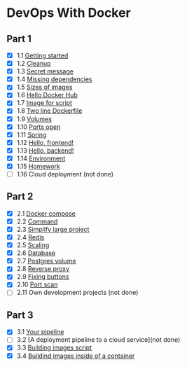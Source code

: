 # DevOps With Docker

## Part 1
- [x] 1.1 [Getting started](./part_1/1.1/getting_started.md)
- [x] 1.2 [Cleanup](./part_1/1.2/cleanup.md)
- [x] 1.3 [Secret message](./part_1/1.3/secret_message.md)
- [x] 1.4 [Missing dependencies](./part_1/1.4/missing_dependencies.md)
- [x] 1.5 [Sizes of images](./part_1/1.5/sizes_of_images.md)
- [x] 1.6 [Hello Docker Hub](./part_1/1.6/hello_docker_hub.md)
- [x] 1.7 [Image for script](./part_1/1.7/)
- [x] 1.8 [Two line Dockerfile](./part_1/1.8/)
- [x] 1.9 [Volumes](./part_1/1.9/)
- [x] 1.10 [Ports open](./part_1/1.10/ports_open.md)
- [x] 1.11 [Spring](./part_1/1.11/)
- [x] 1.12 [Hello, frontend!](./large_project/example-frontend/Dockerfile)
- [x] 1.13 [Hello, backend!](./large_project/example-backend/Dockerfile)
- [x] 1.14 [Environment](./large_project/)
- [x] 1.15 [Homework](https://hub.docker.com/repository/docker/matiasto/coin-flip-simulator/general)
- [ ] 1.16 Cloud deployment (not done)

## Part 2
- [x] 2.1 [Docker compose](./part_2/2.1/docker-compose.yml)
- [x] 2.2 [Command](./part_2/2.2/docker-compose.yml)
- [x] 2.3 [Simplify large project](./large_project/docker-compose.yml)
- [x] 2.4 [Redis](./part_2/2.4/docker-compose.yml)
- [x] 2.5 [Scaling](./part_2/2.5/scaling.md)
- [x] 2.6 [Database](./large_project/docker-compose.yml)
- [x] 2.7 [Postgres volume](./large_project/docker-compose.yml)
- [x] 2.8 [Reverse proxy](./large_project/docker-compose.yml)
- [x] 2.9 [Fixing buttons](./part_2/2.9/fixing_buttons.md)
- [x] 2.10 [Port scan](./part_2/2.10/port_scan.md)
- [ ] 2.11 Own development projects (not done)

## Part 3
- [x] 3.1 [Your pipeline](https://github.com/matiasto/DevOps-pipeline-exercise)
- [ ] 3.2 [A deployment pipeline to a cloud service](not done)
- [x] 3.3 [Building images script](./part_3/3.3/builder.sh)
- [x] 3.4 [Buildind images inside of a container](./part_3/3.4/)
